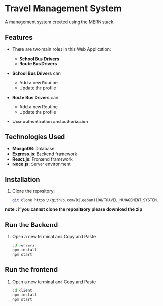 # Travel Management System

A management system created using the MERN stack.

## Features
- There are two main roles in this Web Application:
   - **School Bus Drivers**
   - **Route Bus Drivers**
- **School Bus Drivers** can:
   - Add a new Routine
   - Update the profile
  
- **Route Bus Drivers** can:
   - Add a new Routine
   - Update the profile

- User authentication and authorization

## Technologies Used
- **MongoDB**: Database
- **Express.js**: Backend framework
- **React.js**: Frontend framework
- **Node.js**: Server environment

## Installation

1. Clone the repository:
   ```sh
   git clone https://github.com/Dileeban1108/TRAVEL_MANAGEMENT_SYSTEM.git
**note : if you cannot clone the repositaory please download the zip**
## Run the Backend
1. Open a new terminal and Copy and Paste
   ```sh
   cd servers
   npm install   
   npm start
   
## Run the frontend
1. Open a new terminal and Copy and Paste
   ```sh
   cd client
   npm install   
   npm start
